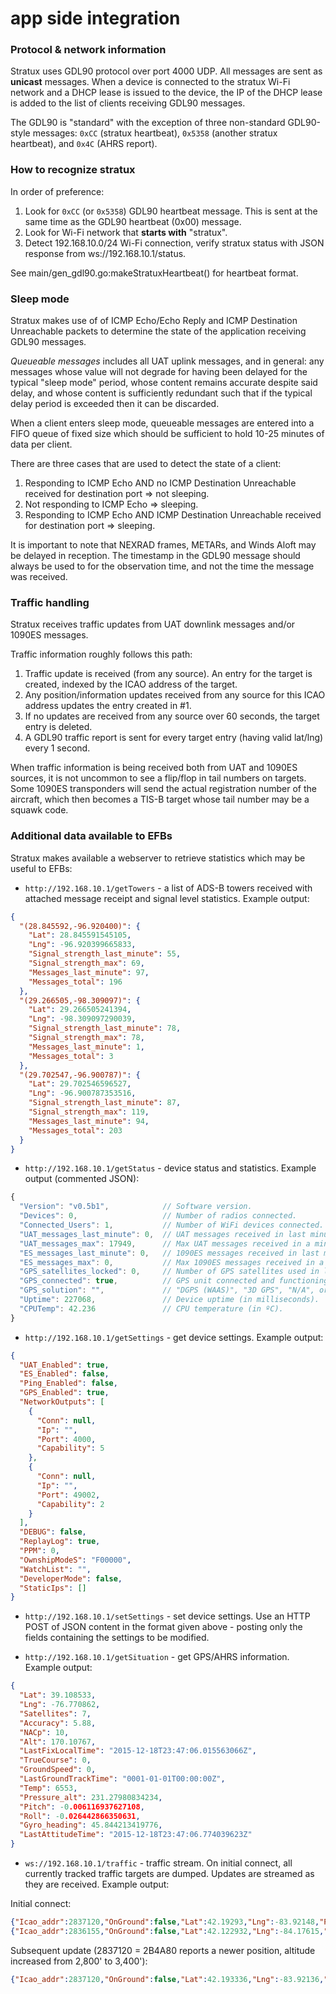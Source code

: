 # app side integration

### Protocol & network information

Stratux uses GDL90 protocol over port 4000 UDP. All messages are sent as **unicast** messages. When a device is connected to the stratux Wi-Fi
network and a DHCP lease is issued to the device, the IP of the DHCP lease is added to the list of clients receiving GDL90 messages.


The GDL90 is "standard" with the exception of three non-standard GDL90-style messages: `0xCC` (stratux heartbeat), `0x5358` (another stratux heartbeat), and `0x4C` (AHRS report).

### How to recognize stratux

In order of preference:

1. Look for `0xCC` (or `0x5358`) GDL90 heartbeat message. This is sent at the same time as the GDL90 heartbeat (0x00) message.
2. Look for Wi-Fi network that **starts with** "stratux".
3. Detect 192.168.10.0/24 Wi-Fi connection, verify stratux status with JSON response from ws://192.168.10.1/status.

See main/gen_gdl90.go:makeStratuxHeartbeat() for heartbeat format.

### Sleep mode

Stratux makes use of of ICMP Echo/Echo Reply and ICMP Destination Unreachable packets to determine the state of the application receiving GDL90 messages.

*Queueable messages* includes all UAT uplink messages, and in general: any messages whose value will not degrade for having been delayed for
the typical "sleep mode" period, whose content remains accurate despite said delay, and whose content is sufficiently redundant such
that if the typical delay period is exceeded then it can be discarded.

When a client enters sleep mode, queueable messages are entered into a FIFO queue of fixed size which should be sufficient to hold 10-25 minutes of
data per client.

There are three cases that are used to detect the state of a client:

1. Responding to ICMP Echo AND no ICMP Destination Unreachable received for destination port => not sleeping.
2. Not responding to ICMP Echo => sleeping.
3. Responding to ICMP Echo AND ICMP Destination Unreachable received for destination port => sleeping.

It is important to note that NEXRAD frames, METARs, and Winds Aloft may be delayed in reception. The timestamp in the GDL90 message should always
be used to for the observation time, and not the time the message was received.

### Traffic handling

Stratux receives traffic updates from UAT downlink messages and/or 1090ES messages.

Traffic information roughly follows this path:

1. Traffic update is received (from any source). An entry for the target is created, indexed by the ICAO address of the target.
2. Any position/information updates received from any source for this ICAO address updates the entry created in #1.
3. If no updates are received from any source over 60 seconds, the target entry is deleted.
4. A GDL90 traffic report is sent for every target entry (having valid lat/lng) every 1 second.

When traffic information is being received both from UAT and 1090ES sources, it is not uncommon to see a flip/flop in tail numbers on targets.
Some 1090ES transponders will send the actual registration number of the aircraft, which then becomes a TIS-B target whose tail number may be
a squawk code.


### Additional data available to EFBs

Stratux makes available a webserver to retrieve statistics which may be useful to EFBs:

* `http://192.168.10.1/getTowers` - a list of ADS-B towers received with attached message receipt and signal level statistics. Example output:

```json
{
  "(28.845592,-96.920400)": {
    "Lat": 28.845591545105,
    "Lng": -96.920399665833,
    "Signal_strength_last_minute": 55,
    "Signal_strength_max": 69,
    "Messages_last_minute": 97,
    "Messages_total": 196
  },
  "(29.266505,-98.309097)": {
    "Lat": 29.266505241394,
    "Lng": -98.309097290039,
    "Signal_strength_last_minute": 78,
    "Signal_strength_max": 78,
    "Messages_last_minute": 1,
    "Messages_total": 3
  },
  "(29.702547,-96.900787)": {
    "Lat": 29.702546596527,
    "Lng": -96.900787353516,
    "Signal_strength_last_minute": 87,
    "Signal_strength_max": 119,
    "Messages_last_minute": 94,
    "Messages_total": 203
  }
}
```

* `http://192.168.10.1/getStatus` - device status and statistics. Example output (commented JSON):

```javascript
{
  "Version": "v0.5b1",            // Software version.
  "Devices": 0,                   // Number of radios connected.
  "Connected_Users": 1,           // Number of WiFi devices connected.
  "UAT_messages_last_minute": 0,  // UAT messages received in last minute.
  "UAT_messages_max": 17949,      // Max UAT messages received in a minute (since last reboot).
  "ES_messages_last_minute": 0,   // 1090ES messages received in last minute.
  "ES_messages_max": 0,           // Max 1090ES messages received in a minute (since last reboot).
  "GPS_satellites_locked": 0,     // Number of GPS satellites used in last GPS lock.
  "GPS_connected": true,          // GPS unit connected and functioning.
  "GPS_solution": "",             // "DGPS (WAAS)", "3D GPS", "N/A", or "" when GPS not connected/enabled.
  "Uptime": 227068,               // Device uptime (in milliseconds).
  "CPUTemp": 42.236               // CPU temperature (in ºC).
}
```

* `http://192.168.10.1/getSettings` - get device settings. Example output:

```json
{
  "UAT_Enabled": true,
  "ES_Enabled": false,
  "Ping_Enabled": false,
  "GPS_Enabled": true,
  "NetworkOutputs": [
    {
      "Conn": null,
      "Ip": "",
      "Port": 4000,
      "Capability": 5
    },
    {
      "Conn": null,
      "Ip": "",
      "Port": 49002,
      "Capability": 2
    }
  ],
  "DEBUG": false,
  "ReplayLog": true,
  "PPM": 0,
  "OwnshipModeS": "F00000",
  "WatchList": "",
  "DeveloperMode": false,
  "StaticIps": []
}
```
* `http://192.168.10.1/setSettings` - set device settings. Use an HTTP POST of JSON content in the format given above - posting only the fields containing the settings to be modified.

* `http://192.168.10.1/getSituation` - get GPS/AHRS information. Example output:

```json
{
  "Lat": 39.108533,
  "Lng": -76.770862,
  "Satellites": 7,
  "Accuracy": 5.88,
  "NACp": 10,
  "Alt": 170.10767,
  "LastFixLocalTime": "2015-12-18T23:47:06.015563066Z",
  "TrueCourse": 0,
  "GroundSpeed": 0,
  "LastGroundTrackTime": "0001-01-01T00:00:00Z",
  "Temp": 6553,
  "Pressure_alt": 231.27980834234,
  "Pitch": -0.006116937627108,
  "Roll": -0.026442866350631,
  "Gyro_heading": 45.844213419776,
  "LastAttitudeTime": "2015-12-18T23:47:06.774039623Z"
}
```


* `ws://192.168.10.1/traffic` - traffic stream. On initial connect, all currently tracked traffic targets are dumped. Updates are streamed as they are received. Example output:

Initial connect:

```json
{"Icao_addr":2837120,"OnGround":false,"Lat":42.19293,"Lng":-83.92148,"Position_valid":true,"Alt":3400,"Track":9,"Speed":92,"Speed_valid":true,"Vvel":0,"Tail":"","Last_seen":"2015-12-22T21:29:22.241048727Z","Last_source":2}
{"Icao_addr":2836155,"OnGround":false,"Lat":42.122932,"Lng":-84.17615,"Position_valid":true,"Alt":2800,"Track":158,"Speed":105,"Speed_valid":true,"Vvel":0,"Tail":"","Last_seen":"2015-12-22T21:29:22.241543881Z","Last_source":2}
```

Subsequent update (2837120 = 2B4A80 reports a newer position, altitude increased from 2,800' to 3,400'):

```json
{"Icao_addr":2837120,"OnGround":false,"Lat":42.193336,"Lng":-83.92136,"Position_valid":true,"Alt":3400,"Track":9,"Speed":92,"Speed_valid":true,"Vvel":0,"Tail":"","Last_seen":"2015-12-22T21:29:22.252914555Z","Last_source":2}
```
